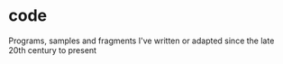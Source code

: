 # code

Programs, samples and fragments I've written or adapted since the late 20th century to present

